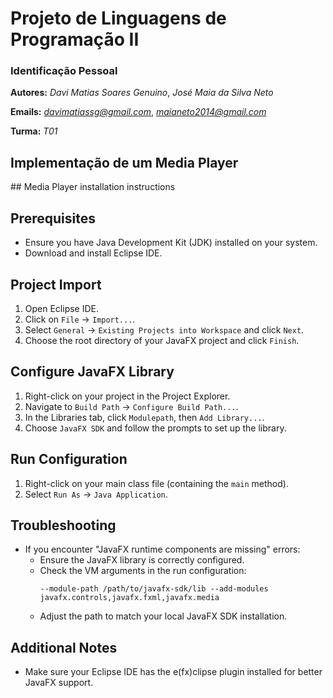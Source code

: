 # Projeto de Linguagens de Programação II
### Identificação Pessoal
**Autores:** *Davi Matias Soares Genuino*, *José Maia da Silva Neto*

**Emails:** *<davimatiassg@gmail.com>*, *<maianeto2014@gmail.com>*

**Turma:** *T01*

## Implementação de um Media Player

﻿## Media Player installation instructions 



## Prerequisites
- Ensure you have Java Development Kit (JDK) installed on your system.
- Download and install Eclipse IDE.



## Project Import
1. Open Eclipse IDE.
2. Click on `File` -> `Import...`.
3. Select `General` -> `Existing Projects into Workspace` and click `Next`.
4. Choose the root directory of your JavaFX project and click `Finish`.



## Configure JavaFX Library
1. Right-click on your project in the Project Explorer.
2. Navigate to `Build Path` -> `Configure Build Path...`.
3. In the Libraries tab, click `Modulepath`, then `Add Library...`.
4. Choose `JavaFX SDK` and follow the prompts to set up the library.



## Run Configuration
1. Right-click on your main class file (containing the `main` method).
2. Select `Run As` -> `Java Application`.



## Troubleshooting
- If you encounter "JavaFX runtime components are missing" errors:
  - Ensure the JavaFX library is correctly configured.
  - Check the VM arguments in the run configuration:
    ```
    --module-path /path/to/javafx-sdk/lib --add-modules javafx.controls,javafx.fxml,javafx.media
    ```
  - Adjust the path to match your local JavaFX SDK installation.



## Additional Notes
- Make sure your Eclipse IDE has the e(fx)clipse plugin installed for better JavaFX support.

